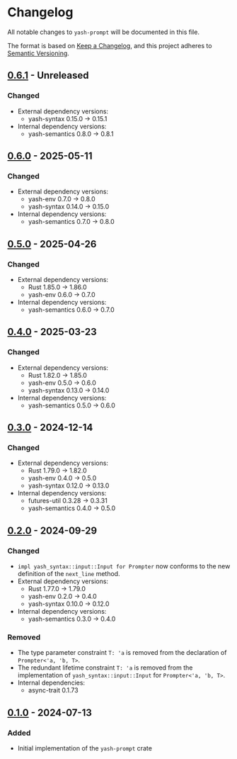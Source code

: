 # Changelog

All notable changes to `yash-prompt` will be documented in this file.

The format is based on [Keep a Changelog](https://keepachangelog.com/en/1.1.0/),
and this project adheres to [Semantic Versioning](https://semver.org/spec/v2.0.0.html).

## [0.6.1] - Unreleased

### Changed

- External dependency versions:
    - yash-syntax 0.15.0 → 0.15.1
- Internal dependency versions:
    - yash-semantics 0.8.0 → 0.8.1

## [0.6.0] - 2025-05-11

### Changed

- External dependency versions:
    - yash-env 0.7.0 → 0.8.0
    - yash-syntax 0.14.0 → 0.15.0
- Internal dependency versions:
    - yash-semantics 0.7.0 → 0.8.0

## [0.5.0] - 2025-04-26

### Changed

- External dependency versions:
    - Rust 1.85.0 → 1.86.0
    - yash-env 0.6.0 → 0.7.0
- Internal dependency versions:
    - yash-semantics 0.6.0 → 0.7.0

## [0.4.0] - 2025-03-23

### Changed

- External dependency versions:
    - Rust 1.82.0 → 1.85.0
    - yash-env 0.5.0 → 0.6.0
    - yash-syntax 0.13.0 → 0.14.0
- Internal dependency versions:
    - yash-semantics 0.5.0 → 0.6.0

## [0.3.0] - 2024-12-14

### Changed

- External dependency versions:
    - Rust 1.79.0 → 1.82.0
    - yash-env 0.4.0 → 0.5.0
    - yash-syntax 0.12.0 → 0.13.0
- Internal dependency versions:
    - futures-util 0.3.28 → 0.3.31
    - yash-semantics 0.4.0 → 0.5.0

## [0.2.0] - 2024-09-29

### Changed

- `impl yash_syntax::input::Input for Prompter` now conforms to the new
  definition of the `next_line` method.
- External dependency versions:
    - Rust 1.77.0 → 1.79.0
    - yash-env 0.2.0 → 0.4.0
    - yash-syntax 0.10.0 → 0.12.0
- Internal dependency versions:
    - yash-semantics 0.3.0 → 0.4.0

### Removed

- The type parameter constraint `T: 'a` is removed from the declaration of
  `Prompter<'a, 'b, T>`.
- The redundant lifetime constraint `T: 'a` is removed from the implementation
  of `yash_syntax::input::Input` for `Prompter<'a, 'b, T>`.
- Internal dependencies:
    - async-trait 0.1.73

## [0.1.0] - 2024-07-13

### Added

- Initial implementation of the `yash-prompt` crate

[0.6.1]: https://github.com/magicant/yash-rs/releases/tag/yash-prompt-0.6.1
[0.6.0]: https://github.com/magicant/yash-rs/releases/tag/yash-prompt-0.6.0
[0.5.0]: https://github.com/magicant/yash-rs/releases/tag/yash-prompt-0.5.0
[0.4.0]: https://github.com/magicant/yash-rs/releases/tag/yash-prompt-0.4.0
[0.3.0]: https://github.com/magicant/yash-rs/releases/tag/yash-prompt-0.3.0
[0.2.0]: https://github.com/magicant/yash-rs/releases/tag/yash-prompt-0.2.0
[0.1.0]: https://github.com/magicant/yash-rs/releases/tag/yash-prompt-0.1.0
